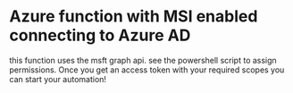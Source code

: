 # Azure function with MSI enabled connecting to Azure AD

this function uses the msft graph api. see the powershell script to assign permissions.
Once you get an access token with your required scopes you can start your automation!